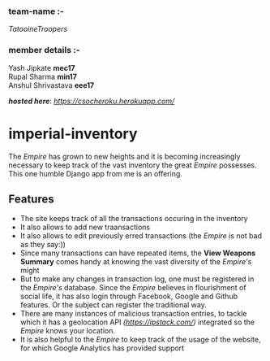 ### team-name :-
_TatooineTroopers_

### member details :-
Yash Jipkate **mec17**  
Rupal Sharma **min17**  
Anshul Shrivastava **eee17**

**_hosted here_**: _https://csocheroku.herokuapp.com/_


imperial-inventory
===================

The _Empire_ has grown to new heights and it is becoming increasingly necessary to keep track of the vast inventory the great _Empire_ possesses. This one humble Django app from me is an offering.

## Features

* The site keeps track of all the transactions occuring in the inventory
* It also allows to add new traansactions
* It also allows to edit previously erred transactions (the _Empire_ is not bad as they say:))
* Since many transactions can have repeated items, the **View Weapons Summary** comes handy at knowing the vast diversity of the _Empire's_ might
* But to make any changes in transaction log, one must be registered in the _Empire's_ database. Since the _Empire_ believes in flourishment of social life, it has also login through Facebook, Google and Github features. Or the subject can register the traditional way.
* There are many instances of malicious transaction entries, to tackle which it has a geolocation API _(https://ipstack.com/)_ integrated so the _Empire_ knows your location.
* It is also helpful to the _Empire_ to keep track of the usage of the website, for which Google Analytics has provided support
